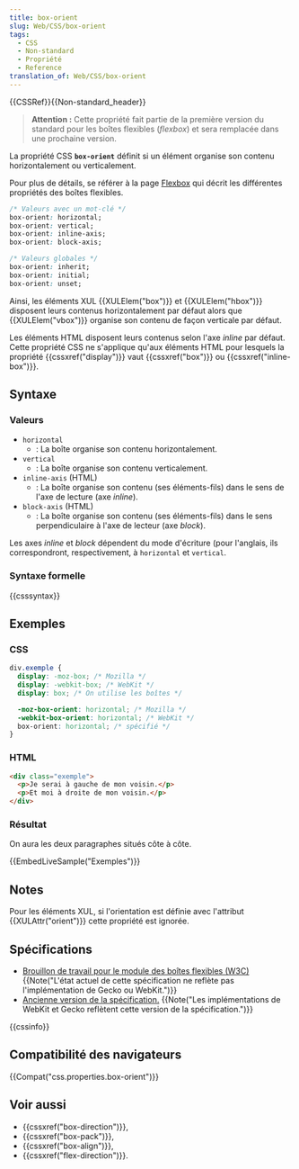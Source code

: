 ```yaml
---
title: box-orient
slug: Web/CSS/box-orient
tags:
  - CSS
  - Non-standard
  - Propriété
  - Reference
translation_of: Web/CSS/box-orient
---
```

{{CSSRef}}{{Non-standard_header}}

> **Attention :** Cette propriété fait partie de la première version du standard pour les boîtes flexibles (_flexbox_) et sera remplacée dans une prochaine version.

La propriété CSS **`box-orient`** définit si un élément organise son contenu horizontalement ou verticalement.

Pour plus de détails, se référer à la page [Flexbox](/fr/docs/Web/CSS/CSS_Flexible_Box_Layout/Basic_Concepts_of_Flexbox) qui décrit les différentes propriétés des boîtes flexibles.

```css
/* Valeurs avec un mot-clé */
box-orient: horizontal;
box-orient: vertical;
box-orient: inline-axis;
box-orient: block-axis;

/* Valeurs globales */
box-orient: inherit;
box-orient: initial;
box-orient: unset;
```

Ainsi, les éléments XUL {{XULElem("box")}} et {{XULElem("hbox")}} disposent leurs contenus horizontalement par défaut alors que  {{XULElem("vbox")}} organise son contenu de façon verticale par défaut.

Les éléments HTML disposent leurs contenus selon l'axe _inline_ par défaut. Cette propriété CSS ne s'applique qu'aux éléments HTML pour lesquels la propriété {{cssxref("display")}} vaut {{cssxref("box")}} ou {{cssxref("inline-box")}}.

## Syntaxe

### Valeurs

- `horizontal`
  - : La boîte organise son contenu horizontalement.
- `vertical`
  - : La boîte organise son contenu verticalement.
- `inline-axis` (HTML)
  - : La boîte organise son contenu (ses éléments-fils) dans le sens de l'axe de lecture (axe _inline_).
- `block-axis` (HTML)
  - : La boîte organise son contenu (ses éléments-fils) dans le sens perpendiculaire à l'axe de lecteur (axe _block_).

Les axes _inline_ et _block_ dépendent du mode d'écriture (pour l'anglais, ils correspondront, respectivement, à `horizontal` et `vertical`.

### Syntaxe formelle

{{csssyntax}}

## Exemples

### CSS

```css
div.exemple {
  display: -moz-box; /* Mozilla */
  display: -webkit-box; /* WebKit */
  display: box; /* On utilise les boîtes */

  -moz-box-orient: horizontal; /* Mozilla */
  -webkit-box-orient: horizontal; /* WebKit */
  box-orient: horizontal; /* spécifié */
}
```

### HTML

```html
<div class="exemple">
  <p>Je serai à gauche de mon voisin.</p>
  <p>Et moi à droite de mon voisin.</p>
</div>
```

### Résultat

On aura les deux paragraphes situés côte à côte.

{{EmbedLiveSample("Exemples")}}

## Notes

Pour les éléments XUL, si l'orientation est définie avec l'attribut {{XULAttr("orient")}} cette propriété est ignorée.

## Spécifications

- [Brouillon de travail pour le module des boîtes flexibles (W3C)](https://www.w3.org/TR/css3-flexbox/) {{Note("L'état actuel de cette spécification ne reflète pas l'implémentation de Gecko ou WebKit.")}}
- [Ancienne version de la spécification.](https://www.w3.org/TR/2009/WD-css3-flexbox-20090723/) {{Note("Les implémentations de WebKit et Gecko reflètent cette version de la spécification.")}}

{{cssinfo}}

## Compatibilité des navigateurs

{{Compat("css.properties.box-orient")}}

## Voir aussi

- {{cssxref("box-direction")}},
- {{cssxref("box-pack")}},
- {{cssxref("box-align")}},
- {{cssxref("flex-direction")}}.
